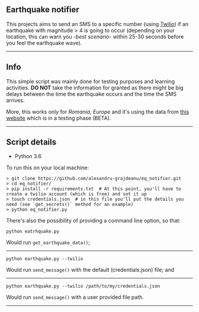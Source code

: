## Earthquake notifier


This projects aims to send an SMS to a specific number (using [Twilio](https://www.twilio.com/)) if an earthquake with magnitude > 4 
is going to occur (depending on your location, this can warn you -*best scenario*- within 25-30 seconds before you feel
the earthquake wave).

---

## Info

This simple script was mainly done for testing purposes and learning activities. **DO NOT** take the information for granted as there might be big delays between the time the earthquake occurs and the time the SMS arrives.

More, this works only for *Romania, Europe* and it's using the data from [this website](http://alerta.infp.ro) which is in a testing phase (BETA). 

---

## Script details

* Python 3.6

To run this on your local machine:

```
> git clone https://github.com/alexandru-grajdeanu/eq_notifier.git
> cd eq_notifier/
> pip install -r requirements.txt  # At this point, you'll have to create a twilio account (which is free) and set it up
> touch credentials.json  # in this file you'll put the details you need (see `get_secrets()` method for an example)
> python eq_notifier.py 
```

There's also the possibility of providing a command line option, so that:

    python eatrhquake.py

Would run `get_earthquake_data()`;

---

    python earthquake.py --twilio

Would run `send_message()` with the default (credentials.json) file; and

---

    python earthquake.py --twilio /path/to/my/credentials.json

Would run `send_message()` with a user provided file path.

---
